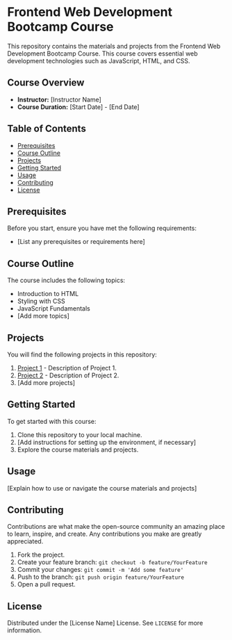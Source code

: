 # Frontend Web Development Bootcamp Course

This repository contains the materials and projects from the Frontend Web Development Bootcamp Course. This course covers essential web development technologies such as JavaScript, HTML, and CSS.

## Course Overview

- **Instructor:** [Instructor Name]
- **Course Duration:** [Start Date] - [End Date]

## Table of Contents

- [Prerequisites](#prerequisites)
- [Course Outline](#course-outline)
- [Projects](#projects)
- [Getting Started](#getting-started)
- [Usage](#usage)
- [Contributing](#contributing)
- [License](#license)

## Prerequisites

Before you start, ensure you have met the following requirements:

- [List any prerequisites or requirements here]

## Course Outline

The course includes the following topics:

- Introduction to HTML
- Styling with CSS
- JavaScript Fundamentals
- [Add more topics]

## Projects

You will find the following projects in this repository:

1. [Project 1](/project1) - Description of Project 1.
2. [Project 2](/project2) - Description of Project 2.
3. [Add more projects]

## Getting Started

To get started with this course:

1. Clone this repository to your local machine.
2. [Add instructions for setting up the environment, if necessary]
3. Explore the course materials and projects.

## Usage

[Explain how to use or navigate the course materials and projects]

## Contributing

Contributions are what make the open-source community an amazing place to learn, inspire, and create. Any contributions you make are greatly appreciated.

1. Fork the project.
2. Create your feature branch: `git checkout -b feature/YourFeature`
3. Commit your changes: `git commit -m 'Add some feature'`
4. Push to the branch: `git push origin feature/YourFeature`
5. Open a pull request.

## License

Distributed under the [License Name] License. See `LICENSE` for more information.
